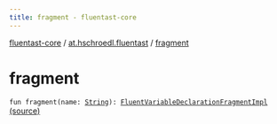 ```yaml
---
title: fragment - fluentast-core
---
```


[fluentast-core](../index.html) / [at.hschroedl.fluentast](index.html) / [fragment](.)

# fragment

`fun fragment(name: `[`String`](https://kotlinlang.org/api/latest/jvm/stdlib/kotlin/-string/index.html)`): `[`FluentVariableDeclarationFragmentImpl`](../at.hschroedl.fluentast.ast/-fluent-variable-declaration-fragment-impl/index.html) [(source)](https://github.com/hschroedl/FluentAST/tree/master/core/src/main/kotlin//at.hschroedl.fluentast/Fluentast.kt#L58)